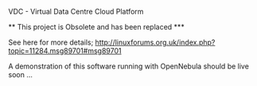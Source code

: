 VDC - Virtual Data Centre Cloud Platform

** This project is Obsolete and has been replaced ***

See here for more details;
http://linuxforums.org.uk/index.php?topic=11284.msg89701#msg89701

A demonstration of this software running with OpenNebula should be live soon ...
